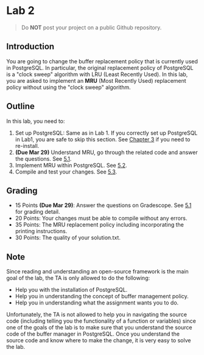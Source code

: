 # Lab 2

> <i class="trigger fa fa-exclamation-triangle fa-lg"></i>
> Do **NOT** post your project on a public Github repository.

## Introduction
You are going to change the buffer replacement policy that is currently used in PostgreSQL. In particular, the original replacement policy of PostgreSQL is a "clock sweep" algorithm with LRU (Least Recently Used). In this lab, you are asked to implement an **MRU** (Most Recently Used) replacement policy without using the "clock sweep" algorithm.

## Outline
In this lab, you need to:
1. Set up PostgreSQL: Same as in Lab 1. If you correctly set up PostgreSQL in Lab1, you are safe to skip this section. See [Chapter 3](./setup.md) if you need to re-install. 
2. **(Due Mar 29)** Understand MRU, go through the related code and answer the questions. See [5.1](./lab2-0.md).
3. Implement MRU within PostgreSQL. See [5.2](./lab2-1.md).
4. Compile and test your changes. See [5.3](./lab2-2.md).

## Grading
- 15 Points **(Due Mar 29)**: Answer the questions on Gradescope. See [5.1](./lab2-0.md) for grading detail. 
- 20 Points: Your changes must be able to compile without any errors.
- 35 Points: The MRU replacement policy including incorporating the printing instructions.
- 30 Points: The quality of your solution.txt.

## Note
Since reading and understanding an open-source framework is the main goal of the lab, the TA is only allowed to do the following: 
- Help you with the installation of PostgreSQL. 
- Help you in understanding the concept of buffer management policy. 
- Help you in understanding what the assignment wants you to do. 

Unfortunately, the TA is not allowed to help you in navigating the source code (including telling you the functionality of a function or variables) since one of the goals of the lab is to make sure that you understand the source code of the buffer manager in PostgreSQL. Once you understand the source code and know where to make the change, it is very easy to solve the lab.